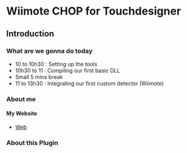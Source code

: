 # Wiimote CHOP for Touchdesigner
## Introduction
### What are we gonna do today
* 10 to 10h30 : Setting up the tools
* 10h30 to 11 : Compiling our first basic DLL
* Small 5 mins break
* 11 to 13h30 : Integrating our first custom detector (Wiimote)

### About me
#### My Website
* [Web](https://virtualmarionette.grifu.com/)



### About this Plugin


